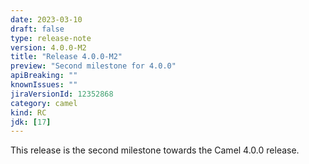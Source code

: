 ```yaml
---
date: 2023-03-10
draft: false
type: release-note
version: 4.0.0-M2
title: "Release 4.0.0-M2"
preview: "Second milestone for 4.0.0"
apiBreaking: ""
knownIssues: ""
jiraVersionId: 12352868
category: camel
kind: RC
jdk: [17]
---
```


This release is the second milestone towards the Camel 4.0.0 release.
